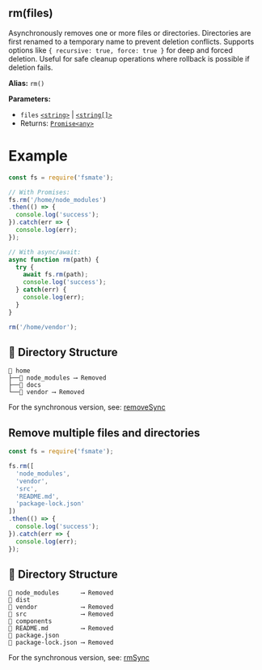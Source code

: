 ## rm(files)

Asynchronously removes one or more files or directories. Directories are first renamed to a temporary name to prevent deletion conflicts. Supports options like `{ recursive: true, force: true }` for deep and forced deletion. Useful for safe cleanup operations where rollback is possible if deletion fails.

**Alias:** `rm()`

**Parameters:**

- `files` [`<string>`](https://developer.mozilla.org/en-US/docs/Web/JavaScript/Data_structures#String_type) | [`<string[]>`](https://developer.mozilla.org/en-US/docs/Web/JavaScript/Reference/Global_Objects/Array)
- Returns: [`Promise<any>`](https://developer.mozilla.org/en-US/docs/Web/JavaScript/Reference/Global_Objects/Promise)

# Example

```js
const fs = require('fsmate');

// With Promises:
fs.rm('/home/node_modules')
.then(() => {
  console.log('success');
}).catch(err => {
  console.log(err);
});

// With async/await:
async function rm(path) {
  try {
    await fs.rm(path);
    console.log('success');
  } catch(err) {
    console.log(err);
  }
}

rm('/home/vendor');
```

## 📁 Directory Structure

```
📁 home
├──📁 node_modules ⟶ Removed
├──📁 docs
└──📁 vendor ⟶ Removed
```

For the synchronous version, see: [removeSync](./removeSync.md)

## Remove multiple files and directories

```js
const fs = require('fsmate');

fs.rm([
  'node_modules',
  'vendor',
  'src',
  'README.md',
  'package-lock.json'
])
.then(() => {
  console.log('success');
}).catch(err => {
  console.log(err);
});
```

## 📁 Directory Structure

```
📁 node_modules      ⟶ Removed
📁 dist
📁 vendor            ⟶ Removed
📁 src               ⟶ Removed
📁 components
📄 README.md         ⟶ Removed
📄 package.json
📄 package-lock.json ⟶ Removed
```

For the synchronous version, see: [rmSync](./rmSync.md)